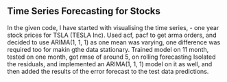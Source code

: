 ## Time Series Forecasting for Stocks

In the given code, I have started with visualising the time series, - one year stock prices for TSLA (TESLA Inc).
Used acf, pacf to get arma orders, and decided to use ARIMA(1, 1, 1) as one mean was varying, one difference was required too for makin gthe data stationary.
Trained model on 11 month, tested on one month, got rmse of around 5, on rolling forecasting
Isolated the residuals, and implemented an ARIMA(1, 1, 1) model on it as well, and then added the results of the error forecast to the test data predictions.
